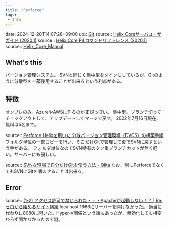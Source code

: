 ```yaml
---
title: "Perforce"
tags:
 - Info
---
```


date: 2024-12-20T14:07:28+09:00
up:: [Git](../Bar/App/Git.md)
source:: [Helix Coreサーバユーザガイド (2020.1)](https://kb.toyo.co.jp/docs/core/r20.1/manuals/p4guide/Content/P4Guide/Home-p4guide.html#%E3%81%AB%E3%81%A4%E3%81%84%E3%81%A6_Helix_Core%E3%82%B5%E3%83%BC%E3%83%90%E3%83%A6%E3%83%BC%E3%82%B6%E3%82%AC%E3%82%A4%E3%83%89)
source:: [Helix Core P4コマンドリファレンス (2020.1)](https://kb.toyo.co.jp/docs/core/r20.1/manuals/cmdref/Content/CmdRef/p4_revert.html)
source:: [Helix_Core_Manual](https://kb.toyo.co.jp/wiki/display/KBTOP/Helix_Core_Manual)

## What's this
バージョン管理システム。
SVNと同じく集中型をメインにしているが、Gitのように分散型を**一部**使用することが出来るという利点がある。

## 特徴
オンプレのみ。AzureやAWSに作るのが正規っぽい。
集中型。ブランチ切ってチェックアウトして、アップデートしてマージで戻す。
2022年7月16日現在、無料は5名まで。

source:: [Perforce Helixを用いた 分散バージョン管理環境（DVCS）の構築手順](https://www.toyo.co.jp/files/user/img/product/ss/files/perforce/dvcs/dvcs_startguide.pdf)
フォルダ単位の一部コピーを行い、そこだけGitで管理して後でSVNに戻すという手がある。
フォルダ単位なのでSVN特有のクソ重ブランチカットが無く軽い。サーバーにも優しい。

source:: [SVNな現場で自分だけGitを使う方法 - Qiita](https://qiita.com/suzuq/items/f236672bbad7e3b354b2)
なお、別にPerforceでなくてもSVNにGitを噛ませることは出来る。

## Error
source:: [(1-2) アクセス許可で禁じられた・・・Apacheが起動しない！？ | Re:ゼロから始めるサイト構築](https://money-affairs.com/webserver-02/)
localhost:1666にサーバーを開けなかった。
適当に代わりに8080に開いた。Hyper-V関係という話もあったが、無効化しても相変わらず開かなかったので謎。

